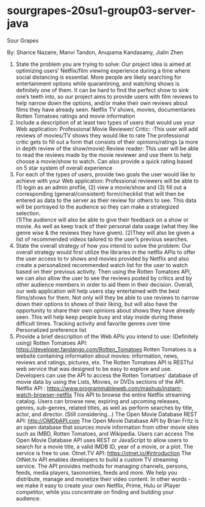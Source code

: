# sourgrapes-20su1-group03-server-java

Sour Grapes

By: Sharice Nazaire, Manvi Tandon, Anupama Kandasamy, Jialin Zhen 

1. State the problem you are trying to solve: 
Our project idea is aimed at optimizing users’ Netflix/film viewing experience during a time where social distancing is essential. More people are likely searching for entertainment options while quarantining, and watching shows is definitely one of them. It can be hard to find the perfect show to sink one’s teeth into, so our project aims to provide users with film reviews to help narrow down the options, and/or make their own reviews about films they have already seen. 
Netflix TV shows, movies, documentaries 
Rotten Tomatoes ratings and movie information
2. Include a description of at least two types of users that would use your Web application:
Professional Movie Reviewer/ Critic: -This user will add reviews of movies/TV shows they would like to rate
The professional critic gets to fill out a form that consists of their opinions/ratings (a more in depth review of the show/movie)
Review reader: This user will be able to read the reviews made by the movie reviewer and use them to help choose a movie/show to watch. 
Can also provide a quick rating based on 5 star system of overall experience  
3. For each of the types of users, provide two goals the user would like to achieve with your Web application:
Professional reviewers will be able to (1) login as an admin profile, (2) view a movie/show and (3) fill out a corresponding (general/consistent) form/checklist that will then be entered as data to the server as their review for others to see. This data will be portrayed to the audience so they can make a strategized selection.  
(1)The audience will also be able to give their feedback on a show or movie. As well as keep track of their personal data usage (what they like genre wise & the reviews they have given). (2)They will also be given a list of recommended videos tailored to the user’s previous searches.
4. State the overall strategy of how you intend to solve the problem:
Our overall strategy would first utilize the libraries in the netflix APIs to offer the user access to tv shows and movies provided by Netflix and also create a personalized recommended watch list for the user to watch based on their previous activity. Then using the Rotten Tomatoes API, we can also allow the user to see the reviews posted by critics and by other audience members in order to aid them in their decision. Overall, our web application will help users stay entertained with the best films/shows for them. Not only will they be able to use reviews to narrow down their options to shows of their liking, but will also have the opportunity to share their own opinions about shows they have already seen. This will help keep people busy and stay inside during these difficult times. 
Tracking activity and favorite genres over time
Personalized preference list
5. Provide a brief description of the Web APIs you intend to use:
(Definitely using)
Rotten Tomatoes API: https://developer.fandango.com/Rotten_Tomatoes
Rotten Tomatoes is a website containing information about movies: information, news, reviews and ratings, pictures, etx. The Rotten Tomatoes API is RESTful web service that was designed to be easy to explore and use. Developers can use the API to access the Rotten Tomatoes' database of movie data by using the Lists, Movies, or DVDs sections of the API.
Netflix API : https://www.programmableweb.com/mashup/instant-watch-browser-netflix
This API to browse the entire Netflix streaming catalog. Users can browse new, expiring and upcoming releases, genres, sub-genres, related titles, as well as perform searches by title, actor, and director.
(Still considering…)
The Open Movie Database REST API:  http://OMDbAPI.com
The Open Movie Database API by Brian Fritz is an open database that sources movie information from other movie sites such as IMBD, Rotten Tomatoes, and Wikipedia. Users can access The Open Movie Database API uses REST or JavaScript to allow users to search for a movie title, a valid IMDB ID, year of a movie, or a plot. The service is free to use.
Otnet.TV API:  https://otnet.io/#introduction
The OtNet.tv API enables developers to build a custom TV streaming service. The API provides methods for managing channels, persons, feeds, media players, taxonomies, feeds and more.
We help you distribute, manage and monetize their video content. In other words - we make it easy to create your own Netflix, Prime, Hulu or iPlayer competitor, while you concentrate on finding and building your audience.

